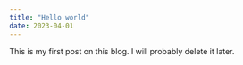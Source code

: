 ```yaml
---
title: "Hello world"
date: 2023-04-01
---
```


This is my first post on this blog. I will probably delete it later.
